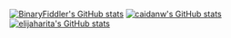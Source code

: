 [![BinaryFiddler's GitHub stats](https://github-readme-stats.vercel.app/api?username=BinaryFiddler)](https://github.com/anuraghazra/github-readme-stats)
[![caidanw's GitHub stats](https://github-readme-stats.vercel.app/api?username=caidanw)](https://github.com/anuraghazra/github-readme-stats)
[![elijaharita's GitHub stats](https://github-readme-stats.vercel.app/api?username=elijaharita)](https://github.com/anuraghazra/github-readme-stats)
